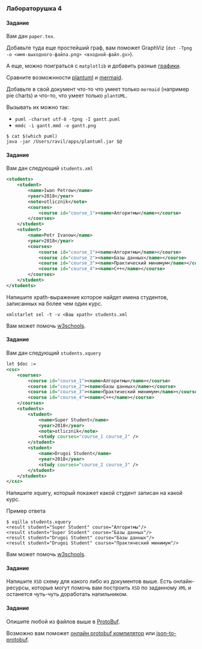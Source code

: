 ### Лабораторушка 4

#### Задание

Вам дан `paper.tex`. 

Добавьте туда еще простейший граф, вам поможет GraphViz (`dot -Tpng -o <имя-выходного-файла.png> <входной-файл.gv>`).

А еще, можно поиграться с `matplotlib` и добавить разные [графики](https://benalexkeen.com/bar-charts-in-matplotlib/).

Сравните возможнности [plantuml](https://plantuml.com/) и [mermaid](https://mermaid-js.github.io/mermaid/).

Добавьте в свой документ что-то что умеет только `mermaid` (например pie charts) и что-то, что умеет только `plantUML`.

Вызывать их можно так:
- `puml -charset utf-8 -tpng -I gantt.puml`
- `mmdc -i gantt.mmd -o gantt.png`

```
$ cat $(which puml)
java -jar /Users/ravil/apps/plantuml.jar $@
```

#### Задание 
Вам дан следующий `students.xml`

```xml
<students>
    <student>
        <name>Iwan Petrow</name>
        <year>2018</year>
        <note>otlicznik</note>
        <courses>
            <course id="course_1"><name>Алгоритмы</name></course>
        </courses>
    </student>
    <student>
        <name>Petr Ivanow</name>
        <year>2018</year>
        <courses>
            <course id="course_1"><name>Алгоритмы</name></course>
            <course id="course_2"><name>Базы данных</name></course>
            <course id="course_3"><name>Практический минимум</name></course>
            <course id="course_4"><name>С++</name></course>
        </courses>
    </student>
</students>
```

Напишите xpath-выражение которое найдет имена студентов, записанных на более чем один курс.

```
xmlstarlet sel -t -v <Ваш xpath> students.xml
```

Вам может помочь [w3schools](https://www.w3schools.com/xml/default.asp).

#### Задание 
Вам дан следующий `students.xquery`

```xml
let $doc :=
<csc>
    <courses>
        <course id="course_1"><name>Алгоритмы</name></course>
        <course id="course_2"><name>Базы данных</name></course>
        <course id="course_3"><name>Практический минимум</name></course>
        <course id="course_4"><name>С++</name></course>
    </courses>
    <students>
        <student>
            <name>Super Student</name>
            <year>2018</year>
            <note>otlicznik</note>
            <study courses="course_1 course_2" />
        </student>
        <student>
            <name>Drugoi Student</name>
            <year>2018</year>
            <study courses="course_2 course_3" />
        </student>
    </students>
</csc>
```

Напишите xquery, который покажет какой студент записан на какой курс.

Пример ответа
```shell script
$ xqilla students.xquery
<result student="Super Student" course="Алгоритмы"/>
<result student="Super Student" course="Базы данных"/>
<result student="Drugoi Student" course="Базы данных"/>
<result student="Drugoi Student" course="Практический минимум"/>
```

Вам может помочь [w3schools](https://www.w3schools.com/xml/default.asp).

#### Задание 

Напишите `XSD` схему для какого либо из документов выше. 
Есть онлайн-ресурсы, которые могут помочь вам построить `XSD` по заданному `XML` и останется чуть-чуть доработать напильником.

#### Задание 

Опишите любой из файлов выше в [ProtoBuf](https://developers.google.com/protocol-buffers).

Возможно вам поможет [онлайн protobuf компилятор](http://protobuf-compiler.herokuapp.com/)
или [json-to-protobuf](https://www.site24x7.com/tools/json-to-protobuf.html).
